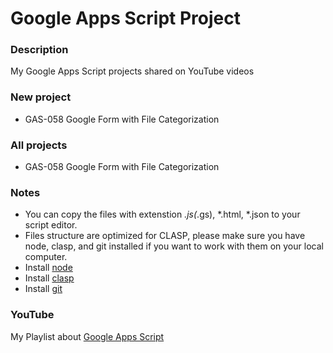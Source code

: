 # Google Apps Script Project

### Description
My Google Apps Script projects shared on YouTube videos

### New project
* GAS-058 Google Form with File Categorization

### All projects
* GAS-058 Google Form with File Categorization

### Notes
* You can copy the files with extenstion *.js(*.gs), *.html, *.json to your script editor.  
* Files structure are optimized for CLASP, please make sure you have node, clasp, and git installed if you want to work with them on your local computer.
* Install [node](https://nodejs.org/en/)
* Install [clasp](https://github.com/google/clasp)
* Install [git](https://git-scm.com/downloads)

### YouTube
My Playlist about [Google Apps Script](https://www.youtube.com/playlist?list=PLQhwjnEjYj8Bf_EZDrrcmkB9vcB9Sk3x0)

